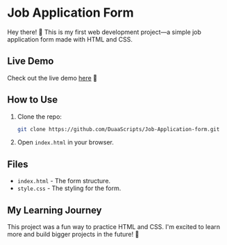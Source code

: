 # Job Application Form

Hey there! 🌟 This is my first web development project—a simple job application form made with HTML and CSS.

## Live Demo

Check out the live demo [here](https://duaascripts.github.io/HTMLCSS-Projects/) 🎉

## How to Use

1. Clone the repo:
   ```bash
   git clone https://github.com/DuaaScripts/Job-Application-form.git
   ```
2. Open `index.html` in your browser.

## Files

- `index.html` - The form structure.
- `style.css` - The styling for the form.

## My Learning Journey

This project was a fun way to practice HTML and CSS. I'm excited to learn more and build bigger projects in the future! 🚀
